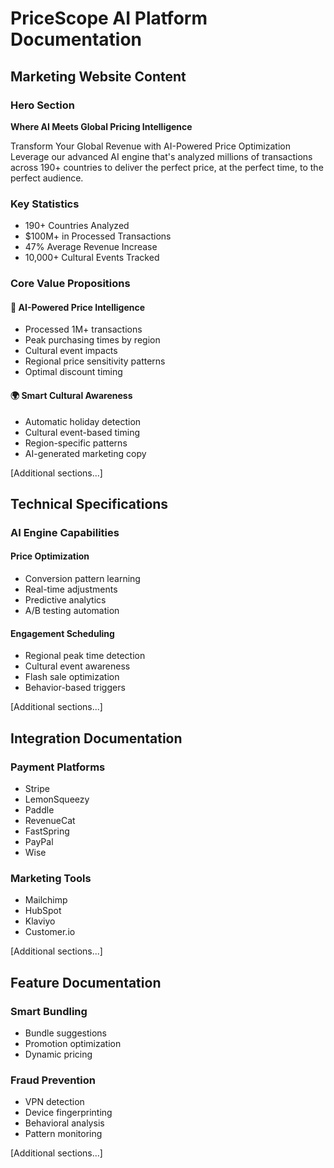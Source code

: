 # PriceScope AI Platform Documentation

## Marketing Website Content

### Hero Section
**Where AI Meets Global Pricing Intelligence**

Transform Your Global Revenue with AI-Powered Price Optimization
Leverage our advanced AI engine that's analyzed millions of transactions across 190+ countries to deliver the perfect price, at the perfect time, to the perfect audience.

### Key Statistics
- 190+ Countries Analyzed
- $100M+ in Processed Transactions
- 47% Average Revenue Increase
- 10,000+ Cultural Events Tracked

### Core Value Propositions

#### 🤖 AI-Powered Price Intelligence
- Processed 1M+ transactions
- Peak purchasing times by region
- Cultural event impacts
- Regional price sensitivity patterns
- Optimal discount timing

#### 🌍 Smart Cultural Awareness
- Automatic holiday detection
- Cultural event-based timing
- Region-specific patterns
- AI-generated marketing copy

[Additional sections...]

## Technical Specifications

### AI Engine Capabilities

#### Price Optimization
- Conversion pattern learning
- Real-time adjustments
- Predictive analytics
- A/B testing automation

#### Engagement Scheduling
- Regional peak time detection
- Cultural event awareness
- Flash sale optimization
- Behavior-based triggers

[Additional sections...]

## Integration Documentation

### Payment Platforms
- Stripe
- LemonSqueezy
- Paddle
- RevenueCat
- FastSpring
- PayPal
- Wise

### Marketing Tools
- Mailchimp
- HubSpot
- Klaviyo
- Customer.io

[Additional sections...]

## Feature Documentation

### Smart Bundling
- Bundle suggestions
- Promotion optimization
- Dynamic pricing

### Fraud Prevention
- VPN detection
- Device fingerprinting
- Behavioral analysis
- Pattern monitoring

[Additional sections...] 